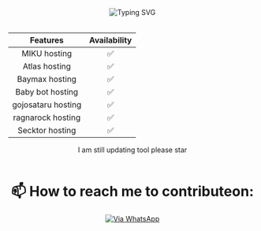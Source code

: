 <div align="center">
    <img
        src="https://readme-typing-svg.herokuapp.com?font=GlossAndBloom&size=30&duration=4997&color=993300&background=FF673200&center=true&vCenter=true&lines=JT+is+back+😎+😉+;This+is+bot+hoster+;First+version+give+a+star"
            alt="Typing SVG"
        />
<br>
<br>

| Features |  Availability |
| :------: |  :----------: |
|   MIKU hosting    |       ✅     |
|   Atlas hosting     |       ✅     |
|   Baymax hosting    |       ✅    |
|   Baby bot hosting    |       ✅     |
|   gojosataru hosting  |       ✅     |
|   ragnarock hosting    |       ✅    |
|   Secktor hosting   |       ✅      |
    
I am still updating tool please star
<br>
<br>


# 📫 How to reach me to contributeon:
[![Via WhatsApp](https://img.shields.io/badge/WhatsApp-25D366?style=for-the-badge&logo=whatsapp&logoColor=blue)](https://wa.me/2348050261876?text=Hi%20I%20Am%20From%20GitHub%20i%20i%20want%20to%20contribute%20in%20ur%20recent%20project)
<br>
</p>
</div>
